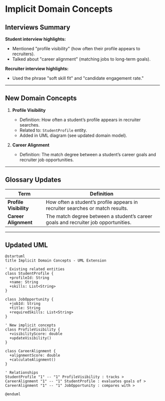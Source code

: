 # Implicit Domain Concepts

## Interviews Summary
**Student interview highlights:**
- Mentioned "profile visibility" (how often their profile appears to recruiters).
- Talked about "career alignment" (matching jobs to long-term goals).

**Recruiter interview highlights:**
- Used the phrase "soft skill fit" and "candidate engagement rate."

---

## New Domain Concepts
1. **Profile Visibility**
   - Definition: How often a student’s profile appears in recruiter searches.
   - Related to: `StudentProfile` entity.
   - Added in UML diagram (see updated domain model).

2. **Career Alignment**
   - Definition: The match degree between a student’s career goals and recruiter job opportunities.

---

## Glossary Updates
| Term | Definition |
|------|-------------|
| **Profile Visibility** | How often a student’s profile appears in recruiter searches or match results. |
| **Career Alignment** | The match degree between a student’s career goals and recruiter job opportunities. |

---

## Updated UML
```plantuml
@startuml
title Implicit Domain Concepts - UML Extension

' Existing related entities
class StudentProfile {
  +profileId: String
  +name: String
  +skills: List<String>
}

class JobOpportunity {
  +jobId: String
  +title: String
  +requiredSkills: List<String>
}

' New implicit concepts
class ProfileVisibility {
  +visibilityScore: double
  +updateVisibility()
}

class CareerAlignment {
  +alignmentScore: double
  +calculateAlignment()
}

' Relationships
StudentProfile "1" -- "1" ProfileVisibility : tracks >
CareerAlignment "1" -- "1" StudentProfile : evaluates goals of >
CareerAlignment "1" -- "1" JobOpportunity : compares with >

@enduml